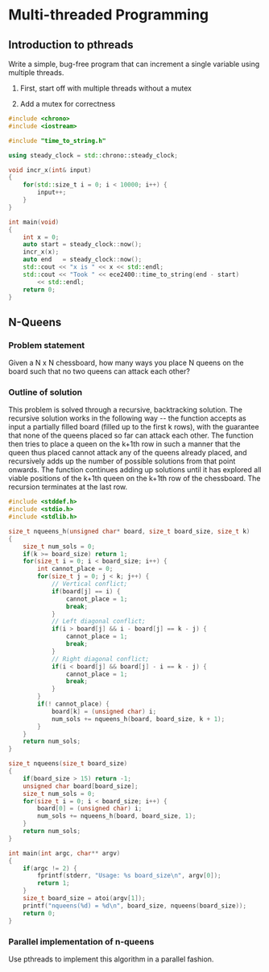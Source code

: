 # Multi-threaded Programming

## Introduction to pthreads

Write a simple, bug-free program that can increment a single variable
using multiple threads.

1. First, start off with multiple threads without a mutex

2. Add a mutex for correctness

```c++
#include <chrono>
#include <iostream>

#include "time_to_string.h"

using steady_clock = std::chrono::steady_clock;

void incr_x(int& input)
{
	for(std::size_t i = 0; i < 10000; i++) {
		input++;
	}
}

int main(void)
{
	int x = 0;
	auto start = steady_clock::now();
	incr_x(x);
	auto end   = steady_clock::now();
	std::cout << "x is " << x << std::endl;
	std::cout << "Took " << ece2400::time_to_string(end - start)
		<< std::endl;
	return 0;
}
```

## N-Queens

### Problem statement

Given a N x N chessboard, how many ways you place N queens on the board
such that no two queens can attack each other?

### Outline of solution

This problem is solved through a recursive, backtracking solution. The
recursive solution works in the following way -- the function accepts as
input a partially filled board (filled up to the first k rows), with the
guarantee that none of the queens placed so far can attack each other.
The function then tries to place a queen on the k+1th row in such a
manner that the queen thus placed cannot attack any of the queens
already placed, and recursively adds up the number of possible solutions
from that point onwards. The function continues adding up solutions
until it has explored all viable positions of the k+1th queen on the
k+1th row of the chessboard. The recursion terminates at the last row.

```c
#include <stddef.h>
#include <stdio.h>
#include <stdlib.h>

size_t nqueens_h(unsigned char* board, size_t board_size, size_t k)
{
	size_t num_sols = 0;
	if(k >= board_size) return 1;
	for(size_t i = 0; i < board_size; i++) {
		int cannot_place = 0;
		for(size_t j = 0; j < k; j++) {
			// Vertical conflict;
			if(board[j] == i) {
				cannot_place = 1;
				break;
			}
			// Left diagonal conflict;
			if(i > board[j] && i - board[j] == k - j) {
				cannot_place = 1;
				break;
			}
			// Right diagonal conflict;
			if(i < board[j] && board[j] - i == k - j) {
				cannot_place = 1;
				break;
			}
		}
		if(! cannot_place) {
			board[k] = (unsigned char) i;
			num_sols += nqueens_h(board, board_size, k + 1);
		}
	}
	return num_sols;
}

size_t nqueens(size_t board_size)
{
	if(board_size > 15) return -1;
	unsigned char board[board_size];
	size_t num_sols = 0;
	for(size_t i = 0; i < board_size; i++) {
		board[0] = (unsigned char) i;
		num_sols += nqueens_h(board, board_size, 1);
	}
	return num_sols;
}

int main(int argc, char** argv)
{
	if(argc != 2) {
		fprintf(stderr, "Usage: %s board_size\n", argv[0]);
		return 1;
	}
	size_t board_size = atoi(argv[1]);
	printf("nqueens(%d) = %d\n", board_size, nqueens(board_size));
	return 0;
}
```

### Parallel implementation of n-queens

Use pthreads to implement this algorithm in a parallel fashion.

